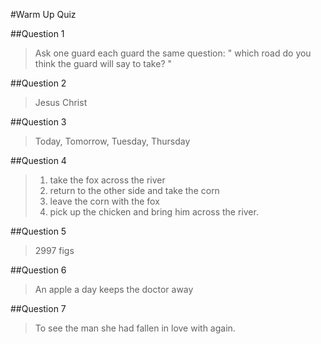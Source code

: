 #Warm Up Quiz

##Question 1
>Ask one guard each guard the same question: " which road do you think the guard will say to take? "

##Question 2
>Jesus Christ

##Question 3
>Today, Tomorrow, Tuesday, Thursday

##Question 4
>1. take the fox across the river
>2. return to the other side and take the corn
>3. leave the corn with the fox
>4. pick up the chicken and bring him across the river.

##Question 5
>2997 figs

##Question 6
>An apple a day keeps the doctor away

##Question 7
>To see the man she had fallen in love with again.
